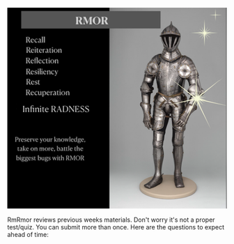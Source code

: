 ![Rmor Meme](./images/rmor-image.png)


RmRmor reviews previous weeks materials. 
Don't worry it's not a proper test/quiz.
You can submit more than once.
Here are the questions to expect ahead of time: 
